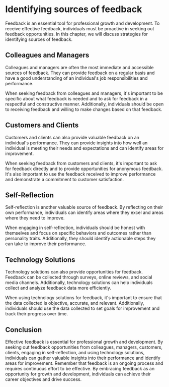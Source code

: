 Identifying sources of feedback
==============================================================================

Feedback is an essential tool for professional growth and development. To receive effective feedback, individuals must be proactive in seeking out feedback opportunities. In this chapter, we will discuss strategies for identifying sources of feedback.

Colleagues and Managers
-----------------------

Colleagues and managers are often the most immediate and accessible sources of feedback. They can provide feedback on a regular basis and have a good understanding of an individual's job responsibilities and performance.

When seeking feedback from colleagues and managers, it's important to be specific about what feedback is needed and to ask for feedback in a respectful and constructive manner. Additionally, individuals should be open to receiving feedback and willing to make changes based on that feedback.

Customers and Clients
---------------------

Customers and clients can also provide valuable feedback on an individual's performance. They can provide insights into how well an individual is meeting their needs and expectations and can identify areas for improvement.

When seeking feedback from customers and clients, it's important to ask for feedback directly and to provide opportunities for anonymous feedback. It's also important to use the feedback received to improve performance and demonstrate a commitment to customer satisfaction.

Self-Reflection
---------------

Self-reflection is another valuable source of feedback. By reflecting on their own performance, individuals can identify areas where they excel and areas where they need to improve.

When engaging in self-reflection, individuals should be honest with themselves and focus on specific behaviors and outcomes rather than personality traits. Additionally, they should identify actionable steps they can take to improve their performance.

Technology Solutions
--------------------

Technology solutions can also provide opportunities for feedback. Feedback can be collected through surveys, online reviews, and social media channels. Additionally, technology solutions can help individuals collect and analyze feedback data more efficiently.

When using technology solutions for feedback, it's important to ensure that the data collected is objective, accurate, and relevant. Additionally, individuals should use the data collected to set goals for improvement and track their progress over time.

Conclusion
----------

Effective feedback is essential for professional growth and development. By seeking out feedback opportunities from colleagues, managers, customers, clients, engaging in self-reflection, and using technology solutions, individuals can gather valuable insights into their performance and identify areas for improvement. Remember that feedback is an ongoing process and requires continuous effort to be effective. By embracing feedback as an opportunity for growth and development, individuals can achieve their career objectives and drive success.
